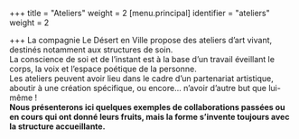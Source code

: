 +++
title = "Ateliers"
weight = 2
[menu.principal]
identifier = "ateliers"
weight = 2

+++
La compagnie Le Désert en Ville propose des ateliers d’art vivant, destinés notamment aux structures de soin.  
La conscience de soi et de l’instant est à la base d’un travail éveillant le corps, la voix et l’espace poétique de la personne.  
Les ateliers peuvent avoir lieu dans le cadre d’un partenariat artistique, aboutir à une création spécifique, ou encore… n’avoir d’autre but que lui-même !  
**Nous présenterons ici quelques exemples de collaborations passées ou en cours qui ont donné leurs fruits, mais la forme s’invente toujours avec la structure accueillante.**  
